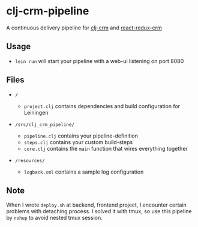 # clj-crm-pipeline

A continuous delivery pipeline for [clj-crm](https://github.com/humorless/clj-crm) and [react-redux-crm](https://github.com/humorless/react-redux-crm)

## Usage

* `lein run` will start your pipeline with a web-ui listening on port 8080

## Files

* `/`
    * `project.clj` contains dependencies and build configuration for Leiningen

* `/src/clj_crm_pipeline/`
    * `pipeline.clj` contains your pipeline-definition
    * `steps.clj` contains your custom build-steps
    * `core.clj` contains the `main` function that wires everything together

* `/resources/`
    * `logback.xml` contains a sample log configuration

## Note

When I wrote `deploy.sh` at backend, frontend project, I encounter certain problems with detaching process. I solved it with tmux, so use this pipeline by `nohup` to avoid nested tmux session.
